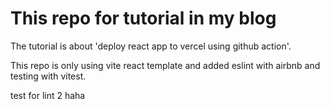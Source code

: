 # This repo for tutorial in my blog
The tutorial is about 'deploy react app to vercel using github action'.

This repo is only using vite react template and added eslint with airbnb and testing with vitest.

test for lint 2 haha
